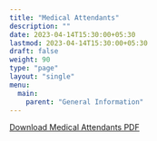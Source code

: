 ```yaml
---
title: "Medical Attendants"
description: ""
date: 2023-04-14T15:30:00+05:30
lastmod: 2023-04-14T15:30:00+05:30
draft: false
weight: 90
type: "page"
layout: "single"
menu:
  main:
    parent: "General Information"
---
```


[Download Medical Attendants PDF](/pdf/get-well-soon.pdf)
